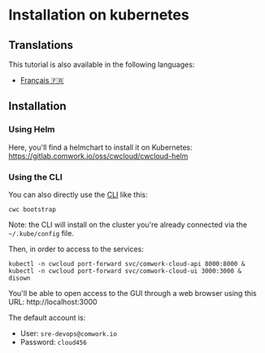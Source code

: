 # Installation on kubernetes

## Translations

This tutorial is also available in the following languages:
* [Français 🇫🇷](../../../translations/fr/tutorials/selfhosted/installation/kubernetes.md)

## Installation

### Using Helm

Here, you'll find a helmchart to install it on Kubernetes: https://gitlab.comwork.io/oss/cwcloud/cwcloud-helm

### Using the CLI

You can also directly use the [CLI](../../cli/README.md) like this:

```shell
cwc bootstrap
```

Note: the CLI will install on the cluster you're already connected via the `~/.kube/config` file.

Then, in order to access to the services:

```shell
kubectl -n cwcloud port-forward svc/comwork-cloud-api 8000:8000 & kubectl -n cwcloud port-forward svc/comwork-cloud-ui 3000:3000 & disown
```

You'll be able to open access to the GUI through a web browser using this URL: http://localhost:3000

The default account is:
* User: `sre-devops@comwork.io`
* Password: `cloud456`
